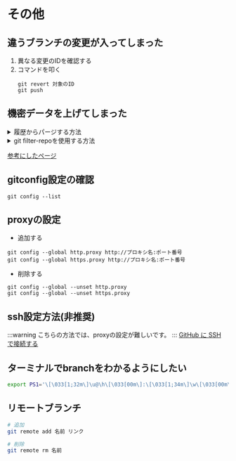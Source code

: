 
# その他

## 違うブランチの変更が入ってしまった

1. 異なる変更のIDを確認する
2. コマンドを叩く
    ```bash:terminal
    git revert 対象のID
    git push
    ```

## 機密データを上げてしまった

<details><summary>履歴からパージする方法</summary>
<div>

```bash:terminal
# 機密データを含むファイルを削除して、最新のコミットをそのままにしておく
bfg --delete-files 機密データを含むファイル
# passwords.txt にリストされているすべてのテキストについて、リポジトリの履歴にあれば置き換える
bfg --replace-text passwords.txt
# 機密データが削除されたら、変更を GitHub に強制的にプッシュする
git push --force
```
</div>
</details>

<details><summary>git filter-repoを使用する方法</summary>
<div>

```bash:terminal
# git filter-repoをインストール
brew install git-filter-repo

# 機密データを含むリポジトリのローカルコピーが履歴にまだない場合は、ローカルコンピュータにリポジトリのクローンを作成
git clone https://github.com/ユーザ名/リポジトリ

# リポジトリのワーキングディレクトリに移動
cd リポジトリ

# 次のコマンドを実行 機密データを含むファイルへのパスは、ファイル名だけではなく、削除するファイルへのパスで置き換え
git filter-repo --invert-paths --path PATH-TO-YOUR-FILE-WITH-SENSITIVE-DATA

# 機密データを含むファイルを、誤って再度コミットしないようにするため、.gitignore に追加
echo "YOUR-FILE-WITH-SENSITIVE-DATA" >> .gitignore
git add .gitignore
git commit -m "Add YOUR-FILE-WITH-SENSITIVE-DATA to .gitignore"

# リポジトリの履歴から削除対象をすべて削除したこと、すべてのブランチがチェックアウトされたことをダブルチェック

#リポジトリの状態が整ったら、ローカルでの変更をフォースプッシュして、GitHub リポジトリと、プッシュしたすべてのブランチに上書き
git push origin --force --all

# 機密データをタグ付きリリースから削除するため、Git タグに対しても次のようにフォースプッシュする
git push origin --force --tags
```
</div></details>

[参考にしたページ](https://docs.github.com/ja/github/authenticating-to-github/keeping-your-account-and-data-secure/removing-sensitive-data-from-a-repository)

## gitconfig設定の確認

```bash:terminal
git config --list
```

## proxyの設定

- 追加する

```bash:teminal
git config --global http.proxy http://プロキシ名:ポート番号
git config --global https.proxy http://プロキシ名:ポート番号
```

- 削除する

```bash:terminal
git config --global --unset http.proxy
git config --global --unset https.proxy
```

## ssh設定方法(非推奨)

:::warning
こちらの方法では、proxyの設定が難しいです。
:::
[GitHub に SSH で接続する](https://docs.github.com/ja/enterprise-server@3.0/authentication/connecting-to-github-with-ssh)

## ターミナルでbranchをわかるようにしたい

```bash
export PS1='\[\033[1;32m\]\u@\h\[\033[00m\]:\[\033[1;34m\]\w\[\033[00m\]\[\033[1;31m\]$(__git_ps1)\[\033[00m\]\$ '
```

## リモートブランチ

```bash
# 追加
git remote add 名前 リンク

# 削除
git remote rm 名前
```
